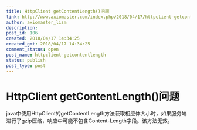 ```yaml
---
title: HttpClient getContentLength()问题
link: http://www.axiomaster.com/index.php/2018/04/17/httpclient-getcontentlength/
author: axiomaster_lism
description: 
post_id: 106
created: 2018/04/17 14:34:25
created_gmt: 2018/04/17 14:34:25
comment_status: open
post_name: httpclient-getcontentlength
status: publish
post_type: post
---
```


# HttpClient getContentLength()问题

java中使用HttpClient的getContentLength方法获取相应体大小时，如果服务端进行了gzip压缩，响应中可能不包含Content-Length字段。该方法无效。